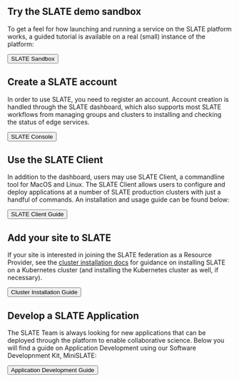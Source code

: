 ## Try the SLATE demo sandbox

To get a feel for how launching and running a service on the SLATE platform works, a guided tutorial is available on a real (small) instance of the platform:

<div id="doc-call" class="container-fluid doc-call-container ">
    <div class="row doc-call-row">
        <div class="col-md-10 nofloat center-block">
            <div class="col-sm-9 text-center nofloat center-block">
                <a href="https://sandbox.slateci.io/" style="background-color: #fff; color: #286AC7;" role="button"><button class="btn btn-slate">SLATE Sandbox</button></a>
            </div>
        </div>
    </div>
</div>

## Create a SLATE account

In order to use SLATE, you need to register an account. Account creation is handled through the SLATE dashboard, which also supports most SLATE workflows from managing groups and clusters to installing and checking the status of edge services. 

<div id="doc-call" class="container-fluid doc-call-container ">
    <div class="row doc-call-row">
        <div class="col-md-10 nofloat center-block">
            <div class="col-sm-9 text-center nofloat center-block">
                <a href="https://portal.slateci.io/" style="background-color: #fff; color: #286AC7;" role="button"><button class="btn btn-slate">SLATE Console</button></a>
            </div>
        </div>
    </div>
</div>

## Use the SLATE Client

In addition to the dashboard, users may use SLATE Client, a commandline tool for MacOS and Linux. The SLATE Client allows users to configure and deploy applications at a number of SLATE production clusters with just a handful of commands. An installation and usage guide can be found below:

<div id="doc-call" class="container-fluid doc-call-container ">
    <div class="row doc-call-row">
        <div class="col-md-10 nofloat center-block">
            <div class="col-sm-9 text-center nofloat center-block">
                <a href="{{home}}/docs/tools"><button class="btn btn-slate">SLATE Client Guide</button></a>    
            </div>
        </div>
    </div>
</div>

## Add your site to SLATE

If your site is interested in joining the SLATE federation as a Resource Provider, see the [cluster installation docs](https://slateci.io/docs/cluster/) for guidance on installing SLATE on a Kubernetes cluster (and installing the Kubernetes cluster as well, if necessary). 

<div id="doc-call" class="container-fluid doc-call-container ">
    <div class="row doc-call-row">
        <div class="col-md-10 nofloat center-block">
            <div class="col-sm-9 text-center nofloat center-block">
                <a href="{{home}}/docs/cluster"><button class="btn btn-slate">Cluster Installation Guide</button></a>    
            </div>
        </div>
    </div>
</div>

## Develop a SLATE Application

The SLATE Team is always looking for new applications that can be deployed through the platform to enable collaborative science. Below you will find a guide on Application Development using our Software Developnment Kit, MiniSLATE:
<div id="doc-call" class="container-fluid doc-call-container ">
    <div class="row doc-call-row">
        <div class="col-md-10 nofloat center-block">
            <div class="col-sm-9 text-center nofloat center-block">
                <a href="{{home}}/docs/apps"><button class="btn btn-slate">Application Development Guide</button></a>    
            </div>
        </div>
    </div>
</div>

